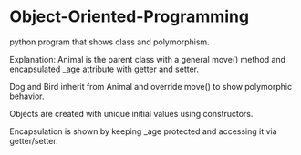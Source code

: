 # Object-Oriented-Programming
python program that shows class and polymorphism.

Explanation:
Animal is the parent class with a general move() method and encapsulated _age attribute with getter and setter.

Dog and Bird inherit from Animal and override move() to show polymorphic behavior.

Objects are created with unique initial values using constructors.

Encapsulation is shown by keeping _age protected and accessing it via getter/setter.
